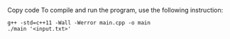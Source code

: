 Copy code
To compile and run the program, use the following instruction:

```shell
g++ -std=c++11 -Wall -Werror main.cpp -o main
./main '<input.txt>'
